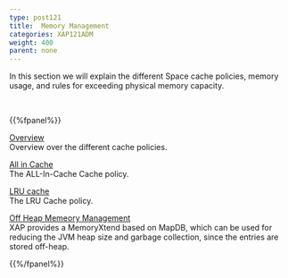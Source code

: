 ```yaml
---
type: post121
title:  Memory Management
categories: XAP121ADM
weight: 400
parent: none
---
```








In this section we will explain the different Space cache policies, memory usage, and rules for exceeding physical memory capacity.





<br>

{{%fpanel%}}

[Overview](./memory-management-facilities.html)<br>
Overview over the different cache policies.

[All in Cache](./all-in-cache-cache-policy.html)<br>
The ALL-In-Cache Cache policy.

[LRU cache](./lru-cache-policy.html)<br>
The LRU Cache policy.

[Off Heap Memeory Management](./memoryxtend-ohr.html)<br>
XAP provides a MemoryXtend based on MapDB, which can be used for reducing the JVM heap size and garbage collection, since the entries are stored off-heap.
 

{{%/fpanel%}}
